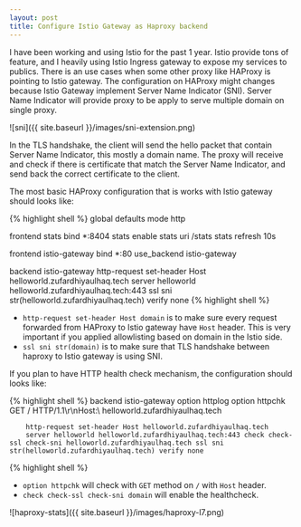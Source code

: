 ```yaml
---
layout: post
title: Configure Istio Gateway as Haproxy backend
---
```


I have been working and using Istio for the past 1 year. Istio provide tons of feature, and I heavily using Istio Ingress gateway to expose my services to publics. There is an use cases when some other proxy like HAProxy is pointing to Istio gateway. The configuration on HAProxy might changes because Istio Gateway implement Server Name Indicator (SNI). Server Name Indicator will provide proxy to be apply to serve multiple domain on single proxy.

![sni]({{ site.baseurl }}/images/sni-extension.png)

In the TLS handshake, the client will send the hello packet that contain Server Name Indicator, this mostly a domain name. The proxy will receive and check if there is certificate that match the Server Name Indicator, and send back the correct certificate to the client.

The most basic HAProxy configuration that is works with Istio gateway should looks like:

{% highlight shell %}
global
defaults
        mode http

frontend stats
        bind *:8404
        stats enable
        stats uri /stats
        stats refresh 10s

frontend istio-gateway
        bind *:80
        use_backend istio-gateway

backend istio-gateway
        http-request set-header Host helloworld.zufardhiyaulhaq.tech
        server helloworld helloworld.zufardhiyaulhaq.tech:443 ssl sni str(helloworld.zufardhiyaulhaq.tech) verify none
{% highlight shell %}

- `http-request set-header Host domain` is to make sure every request forwarded from HAProxy to Istio gateway have `Host` header. This is very important if you applied allowlisting based on domain in the Istio side.
- `ssl sni str(domain)` is to make sure that TLS handshake between haproxy to Istio gateway is using SNI.

If you plan to have HTTP health check mechanism, the configuration should looks like:

{% highlight shell %}
backend istio-gateway
        option httplog
        option httpchk GET / HTTP/1.1\r\nHost:\ helloworld.zufardhiyaulhaq.tech

        http-request set-header Host helloworld.zufardhiyaulhaq.tech
        server helloworld helloworld.zufardhiyaulhaq.tech:443 check check-ssl check-sni helloworld.zufardhiyaulhaq.tech ssl sni str(helloworld.zufardhiyaulhaq.tech) verify none
{% highlight shell %}

- `option httpchk` will check with `GET` method on `/` with `Host` header.
- `check check-ssl check-sni domain` will enable the healthcheck.

![haproxy-stats]({{ site.baseurl }}/images/haproxy-l7.png)

